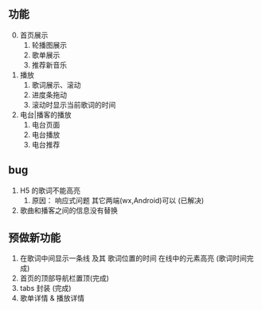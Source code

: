## 功能

0. 首页展示
   1. 轮播图展示
   2. 歌单展示
   3. 推荐新音乐
1. 播放
   1. 歌词展示、滚动
   2. 进度条拖动
   3. 滚动时显示当前歌词的时间
2. 电台|播客的播放
   1. 电台页面
   2. 电台播放
   3. 电台推荐

## bug

1. H5 的歌词不能高亮
   1. 原因： 响应式问题 其它两端(wx,Android)可以 (已解决)
2. 歌曲和播客之间的信息没有替换

## 预做新功能

1. 在歌词中间显示一条线 及其 歌词位置的时间 在线中的元素高亮 (歌词时间完成)
2. 首页的顶部导航栏置顶(完成)
3. tabs 封装 (完成)
4. 歌单详情 & 播放详情
